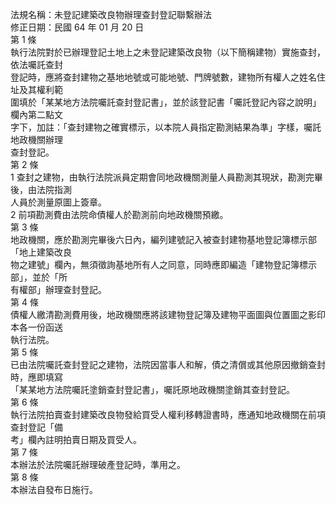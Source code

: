 法規名稱：未登記建築改良物辦理查封登記聯繫辦法  
修正日期：民國 64 年 01 月 20 日  
第 1 條  
執行法院對於已辦理登記土地上之未登記建築改良物（以下簡稱建物）實施查封，依法囑託查封  
登記時，應將查封建物之基地地號或可能地號、門牌號數，建物所有權人之姓名住址及其權利範  
圍填於「某某地方法院囑託查封登記書」，並於該登記書「囑託登記內容之說明」欄內第二點文  
字下，加註：「查封建物之確實標示，以本院人員指定勘測結果為準」字樣，囑託地政機關辦理  
查封登記。  
第 2 條  
1 查封之建物，由執行法院派員定期會同地政機關測量人員勘測其現狀，勘測完畢後，由法院指測  
人員於測量原圖上簽章。  
2 前項勘測費由法院命債權人於勘測前向地政機關預繳。  
第 3 條  
地政機關，應於勘測完畢後六日內，編列建號記入被查封建物基地登記簿標示部「地上建築改良  
物之建號」欄內，無須徵詢基地所有人之同意，同時應即編造「建物登記簿標示部」，並於「所  
有權部」辦理查封登記。  
第 4 條  
債權人繳清勘測費用後，地政機關應將該建物登記簿及建物平面圖與位置圖之影印本各一份函送  
執行法院。  
第 5 條  
已由法院囑託查封登記之建物，法院因當事人和解，債之清償或其他原因撤銷查封時，應即填寫  
「某某地方法院囑託塗銷查封登記書」，囑託原地政機關塗銷其查封登記。  
第 6 條  
執行法院拍賣查封建築改良物發給買受人權利移轉證書時，應通知地政機關在前項查封登記「備  
考」欄內註明拍賣日期及買受人。  
第 7 條  
本辦法於法院囑託辦理破產登記時，準用之。  
第 8 條  
本辦法自發布日施行。  


